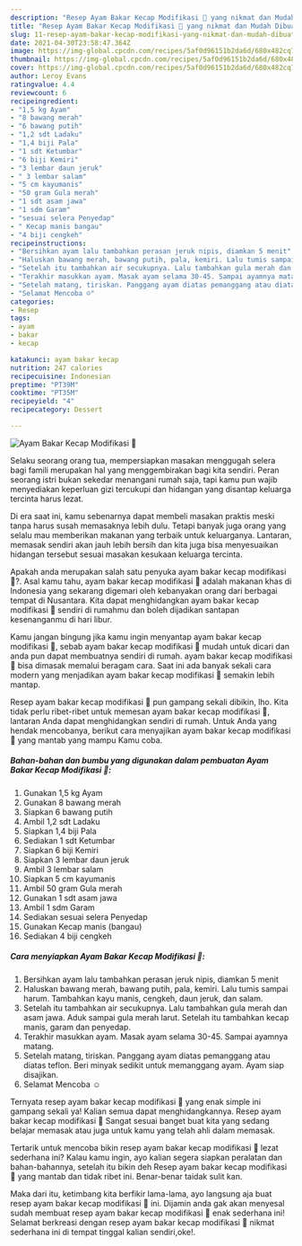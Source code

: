 ```yaml
---
description: "Resep Ayam Bakar Kecap Modifikasi 😬 yang nikmat dan Mudah Dibuat"
title: "Resep Ayam Bakar Kecap Modifikasi 😬 yang nikmat dan Mudah Dibuat"
slug: 11-resep-ayam-bakar-kecap-modifikasi-yang-nikmat-dan-mudah-dibuat
date: 2021-04-30T23:58:47.364Z
image: https://img-global.cpcdn.com/recipes/5af0d96151b2da6d/680x482cq70/ayam-bakar-kecap-modifikasi-😬-foto-resep-utama.jpg
thumbnail: https://img-global.cpcdn.com/recipes/5af0d96151b2da6d/680x482cq70/ayam-bakar-kecap-modifikasi-😬-foto-resep-utama.jpg
cover: https://img-global.cpcdn.com/recipes/5af0d96151b2da6d/680x482cq70/ayam-bakar-kecap-modifikasi-😬-foto-resep-utama.jpg
author: Leroy Evans
ratingvalue: 4.4
reviewcount: 6
recipeingredient:
- "1,5 kg Ayam"
- "8 bawang merah"
- "6 bawang putih"
- "1,2 sdt Ladaku"
- "1,4 biji Pala"
- "1 sdt Ketumbar"
- "6 biji Kemiri"
- "3 lembar daun jeruk"
- " 3 lembar salam"
- "5 cm kayumanis"
- "50 gram Gula merah"
- "1 sdt asam jawa"
- "1 sdm Garam"
- "sesuai selera Penyedap"
- " Kecap manis bangau"
- "4 biji cengkeh"
recipeinstructions:
- "Bersihkan ayam lalu tambahkan perasan jeruk nipis, diamkan 5 menit"
- "Haluskan bawang merah, bawang putih, pala, kemiri. Lalu tumis sampai harum. Tambahkan kayu manis, cengkeh, daun jeruk, dan salam."
- "Setelah itu tambahkan air secukupnya. Lalu tambahkan gula merah dan asam jawa. Aduk sampai gula merah larut. Setelah itu tambahkan kecap manis, garam dan penyedap."
- "Terakhir masukkan ayam. Masak ayam selama 30-45. Sampai ayamnya matang."
- "Setelah matang, tiriskan. Panggang ayam diatas pemanggang atau diatas teflon. Beri minyak sedikit untuk memanggang ayam. Ayam siap disajikan."
- "Selamat Mencoba ☺️"
categories:
- Resep
tags:
- ayam
- bakar
- kecap

katakunci: ayam bakar kecap 
nutrition: 247 calories
recipecuisine: Indonesian
preptime: "PT39M"
cooktime: "PT35M"
recipeyield: "4"
recipecategory: Dessert

---
```



![Ayam Bakar Kecap Modifikasi 😬](https://img-global.cpcdn.com/recipes/5af0d96151b2da6d/680x482cq70/ayam-bakar-kecap-modifikasi-😬-foto-resep-utama.jpg)

Selaku seorang orang tua, mempersiapkan masakan menggugah selera bagi famili merupakan hal yang menggembirakan bagi kita sendiri. Peran seorang istri bukan sekedar menangani rumah saja, tapi kamu pun wajib menyediakan keperluan gizi tercukupi dan hidangan yang disantap keluarga tercinta harus lezat.

Di era  saat ini, kamu sebenarnya dapat membeli masakan praktis meski tanpa harus susah memasaknya lebih dulu. Tetapi banyak juga orang yang selalu mau memberikan makanan yang terbaik untuk keluarganya. Lantaran, memasak sendiri akan jauh lebih bersih dan kita juga bisa menyesuaikan hidangan tersebut sesuai masakan kesukaan keluarga tercinta. 



Apakah anda merupakan salah satu penyuka ayam bakar kecap modifikasi 😬?. Asal kamu tahu, ayam bakar kecap modifikasi 😬 adalah makanan khas di Indonesia yang sekarang digemari oleh kebanyakan orang dari berbagai tempat di Nusantara. Kita dapat menghidangkan ayam bakar kecap modifikasi 😬 sendiri di rumahmu dan boleh dijadikan santapan kesenanganmu di hari libur.

Kamu jangan bingung jika kamu ingin menyantap ayam bakar kecap modifikasi 😬, sebab ayam bakar kecap modifikasi 😬 mudah untuk dicari dan anda pun dapat membuatnya sendiri di rumah. ayam bakar kecap modifikasi 😬 bisa dimasak memalui beragam cara. Saat ini ada banyak sekali cara modern yang menjadikan ayam bakar kecap modifikasi 😬 semakin lebih mantap.

Resep ayam bakar kecap modifikasi 😬 pun gampang sekali dibikin, lho. Kita tidak perlu ribet-ribet untuk memesan ayam bakar kecap modifikasi 😬, lantaran Anda dapat menghidangkan sendiri di rumah. Untuk Anda yang hendak mencobanya, berikut cara menyajikan ayam bakar kecap modifikasi 😬 yang mantab yang mampu Kamu coba.

<!--inarticleads1-->

##### Bahan-bahan dan bumbu yang digunakan dalam pembuatan Ayam Bakar Kecap Modifikasi 😬:

1. Gunakan 1,5 kg Ayam
1. Gunakan 8 bawang merah
1. Siapkan 6 bawang putih
1. Ambil 1,2 sdt Ladaku
1. Siapkan 1,4 biji Pala
1. Sediakan 1 sdt Ketumbar
1. Siapkan 6 biji Kemiri
1. Siapkan 3 lembar daun jeruk
1. Ambil  3 lembar salam
1. Siapkan 5 cm kayumanis
1. Ambil 50 gram Gula merah
1. Gunakan 1 sdt asam jawa
1. Ambil 1 sdm Garam
1. Sediakan sesuai selera Penyedap
1. Gunakan  Kecap manis (bangau)
1. Sediakan 4 biji cengkeh




<!--inarticleads2-->

##### Cara menyiapkan Ayam Bakar Kecap Modifikasi 😬:

1. Bersihkan ayam lalu tambahkan perasan jeruk nipis, diamkan 5 menit
1. Haluskan bawang merah, bawang putih, pala, kemiri. Lalu tumis sampai harum. Tambahkan kayu manis, cengkeh, daun jeruk, dan salam.
1. Setelah itu tambahkan air secukupnya. Lalu tambahkan gula merah dan asam jawa. Aduk sampai gula merah larut. Setelah itu tambahkan kecap manis, garam dan penyedap.
1. Terakhir masukkan ayam. Masak ayam selama 30-45. Sampai ayamnya matang.
1. Setelah matang, tiriskan. Panggang ayam diatas pemanggang atau diatas teflon. Beri minyak sedikit untuk memanggang ayam. Ayam siap disajikan.
1. Selamat Mencoba ☺️




Ternyata resep ayam bakar kecap modifikasi 😬 yang enak simple ini gampang sekali ya! Kalian semua dapat menghidangkannya. Resep ayam bakar kecap modifikasi 😬 Sangat sesuai banget buat kita yang sedang belajar memasak atau juga untuk kamu yang telah ahli dalam memasak.

Tertarik untuk mencoba bikin resep ayam bakar kecap modifikasi 😬 lezat sederhana ini? Kalau kamu ingin, ayo kalian segera siapkan peralatan dan bahan-bahannya, setelah itu bikin deh Resep ayam bakar kecap modifikasi 😬 yang mantab dan tidak ribet ini. Benar-benar taidak sulit kan. 

Maka dari itu, ketimbang kita berfikir lama-lama, ayo langsung aja buat resep ayam bakar kecap modifikasi 😬 ini. Dijamin anda gak akan menyesal sudah membuat resep ayam bakar kecap modifikasi 😬 enak sederhana ini! Selamat berkreasi dengan resep ayam bakar kecap modifikasi 😬 nikmat sederhana ini di tempat tinggal kalian sendiri,oke!.


